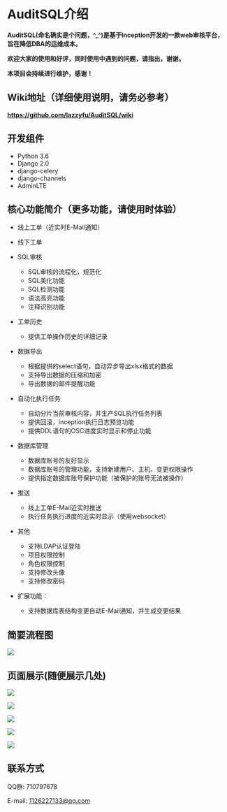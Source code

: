 AuditSQL介绍
===============

**AuditSQL(命名确实是个问题，^_^)是基于Inception开发的一款web审核平台，旨在降低DBA的运维成本。**

**欢迎大家的使用和好评，同时使用中遇到的问题，请指出，谢谢。**

**本项目会持续进行维护，感谢！**

## Wiki地址（详细使用说明，请务必参考）

**https://github.com/lazzyfu/AuditSQL/wiki**

## 开发组件

- Python 3.6
- Django 2.0 
- django-celery
- django-channels
- AdminLTE

## 核心功能简介（更多功能，请使用时体验）

- 线上工单（近实时E-Mail通知）

- 线下工单

- SQL审核
   - SQL审核的流程化，规范化
   - SQL美化功能
   - SQL检测功能
   - 语法高亮功能
   - 注释识别功能

- 工单历史
   - 提供工单操作历史的详细记录

- 数据导出
   - 根据提供的select语句，自动异步导出xlsx格式的数据
   - 支持导出数据的压缩和加密
   - 导出数据的邮件提醒功能

- 自动化执行任务
   - 自动分片当前审核内容，并生产SQL执行任务列表
   - 提供回滚，inception执行日志预览功能
   - 提供DDL语句的OSC进度实时显示和停止功能

- 数据库管理
   - 数据库账号的友好显示
   - 数据库账号的管理功能，支持新建用户、主机、变更权限操作
   - 提供指定数据库账号保护功能（被保护的账号无法被操作）

- 推送
   - 线上工单E-Mail近实时推送
   - 执行任务执行进度的近实时显示（使用websocket）
  
- 其他
   - 支持LDAP认证登陆
   - 项目权限控制
   - 角色权限控制
   - 支持修改头像
   - 支持修改密码
  
- 扩展功能：
   - 支持数据库表结构变更自动E-Mail通知，并生成变更结果

## 简要流程图

![](https://github.com/lazzyfu/AuditSQL/blob/master/media/gif/liuchengtu.png)

## 页面展示(随便展示几处)

![](https://github.com/lazzyfu/AuditSQL/blob/master/media/show/show-1.png)

![](https://github.com/lazzyfu/AuditSQL/blob/master/media/show/show-2.png)

![](https://github.com/lazzyfu/AuditSQL/blob/master/media/show/show-3.png)

![](https://github.com/lazzyfu/AuditSQL/blob/master/media/show/show-4.png)

![](https://github.com/lazzyfu/AuditSQL/blob/master/media/show/show-5.png)


## 联系方式
   
QQ群: 710797678

E-mail: 1126227133@qq.com
